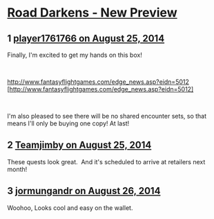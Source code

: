 # [Road Darkens - New Preview](https://community.fantasyflightgames.com/topic/114776-road-darkens-new-preview/)

## 1 [player1761766 on August 25, 2014](https://community.fantasyflightgames.com/topic/114776-road-darkens-new-preview/?do=findComment&comment=1224636)

Finally, I'm excited to get my hands on this box!

 

http://www.fantasyflightgames.com/edge_news.asp?eidn=5012 [http://www.fantasyflightgames.com/edge_news.asp?eidn=5012]

 

I'm also pleased to see there will be no shared encounter sets, so that means I'll only be buying one copy! At last!

## 2 [Teamjimby on August 25, 2014](https://community.fantasyflightgames.com/topic/114776-road-darkens-new-preview/?do=findComment&comment=1224810)

These quests look great.  And it's scheduled to arrive at retailers next month!

## 3 [jormungandr on August 26, 2014](https://community.fantasyflightgames.com/topic/114776-road-darkens-new-preview/?do=findComment&comment=1225659)

Woohoo, Looks cool and easy on the wallet.

